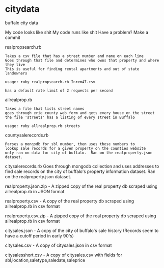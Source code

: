 citydata
========

buffalo city data

My code looks like shit
My code runs like shit
Have a problem?
Make a commit

realpropsearch.rb

    Takes a csv file that has a street number and name on each line
    Goes through that file and determines who owns that property and where they live
    This is useful for finding rental apartments and out of state landowners

    usage: ruby realpropsearch.rb Inrem47.csv

    has a default rate limit of 2 requests per second

allrealprop.rb

    Takes a file that lists street names
    goes through erie county web form and gets every house on the street
    the file 'streets' has a listing of every street in Buffalo

    usage: ruby allrealprop.rb streets

countysalerecords.rb
    
    Parses a mongodb for sbl number, then uses those numbers to
    lookup sale records for a given property on the counties website
    only ran on data for city of buffalo.  Ran on the realproperty.json
    dataset.

citysalerecords.rb
    Goes through mongodb collection and uses addresses to find sale
    records on the city of buffalo's property information dataset.
    Ran on the realproperty.json dataset.

realproperty.json.zip - A zipped copy of the real property db scraped using allrealprop.rb in JSON format

realproperty.csv - A copy of the real property db scraped using allrealprop.rb in csv format

realproperty.csv.zip - A zipped copy of the real property db scraped using allrealprop.rb in csv format

citysales.json - A copy of the city of buffalo's sale history (Records seem to have a cutoff period in early 90's)

citysales.csv - A copy of citysales.json in csv format

citysalesshort.csv - A copy of citysales.csv with fields for sbl,location,saletype,saledate,saleprice


